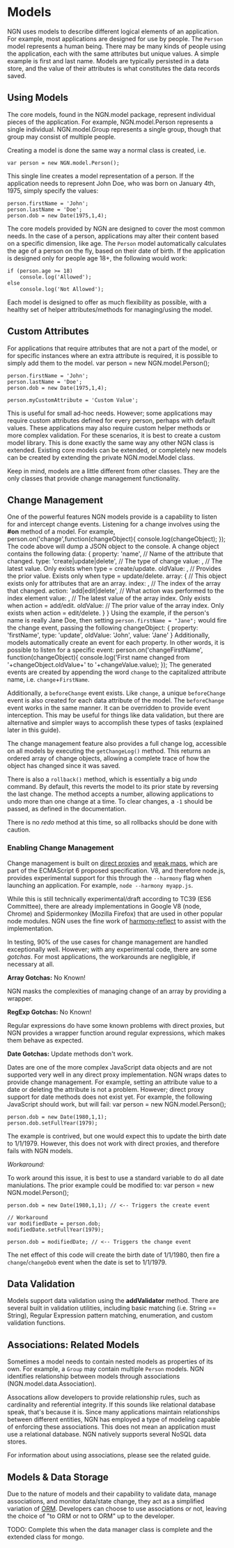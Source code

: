 # Models

NGN uses models to describe different logical elements of an application. For example, most applications
are designed for use by people. The `Person` model represents a human being. There may be many kinds of
people using the application, each with the same attributes but unique values. A simple example is first and
last name. Models are typically persisted in a data store, and the value of their attributes is what constitutes
the data records saved.

## Using Models

The core models, found in the NGN.model package, represent individual pieces of the application. For example,
NGN.model.Person represents a single individual. NGN.model.Group represents a single group, though that
group may consist of multiple people.

Creating a model is done the same way a normal class is created, i.e.

	var person = new NGN.model.Person();

This single line creates a model representation of a person. If the application needs to represent John Doe,
who was born on January 4th, 1975, simply specify the values:

	person.firstName = 'John';
	person.lastName = 'Doe';
	person.dob = new Date(1975,1,4);

The core models provided by NGN are designed to cover the most common needs. In the case of a person, applications
may alter their content based on a specific dimension, like age. The `Person` model automatically calculates
the age of a person on the fly, based on their date of birth. If the application is designed only for people
age 18+, the following would work:

	if (person.age >= 18)
		console.log('Allowed');
	else
		console.log('Not Allowed');
Each model is designed to offer as much flexibility as possible, with a healthy set of helper attributes/methods
for managing/using the model.

## Custom Attributes

For applications that require attributes that are not a part of the model, or for specific instances
where an extra attribute is required, it is possible to simply add them to the model.
	var person = new NGN.model.Person();
	
	person.firstName = 'John';
	person.lastName = 'Doe';
	person.dob = new Date(1975,1,4);
	
	person.myCustomAttribute = 'Custom Value';
This is useful for small ad-hoc needs. However; some applications may require custom attributes defined for
every person, perhaps with default values. These applications may also require custom helper methods or more
complex validation. For these scenarios, it is best to create a custom model library. This is done exactly
the same way any other NGN class is extended. Existing core models can be extended, or completely new models
can be created by extending the private NGN.model.Model class.

Keep in mind, models are a little different from other classes. They are the only classes that provide
change management functionality.

## Change Management

One of the powerful features NGN models provide is a capability to listen for and intercept change events.
Listening for a change involves using the __#on__ method of a model. For example,
	person.on('change',function(changeObject){
		console.log(changeObject);
	});
The code above will dump a JSON object to the console. A change object contains the following data:
	{
		property: 	'name',								// Name of the attribute that changed.
		type:		'create|update|delete',				// The type of change
		value:		<any>,								// The latest value. Only exists when type = create/update.
		oldValue:	<any>,								// Provides the prior value. Exists only when type = update/delete.
		array:		{									// This object exists only for attributes that are an array.
						index:		<Number>,			// The index of the array that changed.
						action: 	'add|edit|delete',	// What action was performed to the index element
						value:		<any>,				// The latest value of the array index. Only exists when action = add/edit.
						oldValue:	<any>				// The prior value of the array index. Only exists when action = edit/delete.
					}
	}
Using the example, if the person's name is really Jane Doe, then setting `person.firstName = "Jane";`
would fire the change event, passing the following changeObject:
	{
		property: 	'firstName',
		type:		'update',
		oldValue:	'John',
		value:		'Jane'
	}
Additionally, models automatically create an event for each property. In other words, it is possible
to listen for a specific event:
	person.on('changeFirstName', function(changeObject){
		console.log('First name changed from '+changeObject.oldValue+' to '+changeValue.value);
	});
The generated events are created by appending the word `change` to the capitalized attribute name, i.e.
`change`+`FirstName`.

Additionally, a `beforeChange` event exists. Like `change`, a unique `beforeChange` event is also created
for each data attribute of the model. The `beforeChange` event works in the same manner. It can be overridden
to provide event interception. This may be useful for things like data validation, but there are alternative
and simpler ways to accomplish these types of tasks (explained later in this guide).

The change management feature also provides a full change log, accessible on all models by executing
the `getChangeLog()` method. This returns an ordered array of change objects, allowing a complete trace
of how the object has changed since it was saved.

There is also a `rollback()` method, which is essentially a big _undo_ command. By default, this reverts the
model to its prior state by reversing the last change. The method accepts a number, allowing applications
to undo more than one change at a time. To clear changes, a `-1` should be passed, as defined in the documentation.

There is no _redo_ method at this time, so all rollbacks should be done with caution.

### Enabling Change Management

Change management is built on [direct proxies](http://wiki.ecmascript.org/doku.php?id=harmony:direct_proxies) and [weak maps](http://wiki.ecmascript.org/doku.php?id=harmony:weak_maps), 
which are part of the ECMAScript 6 proposed
specification. V8, and therefore node.js, provides experimental support for this through the `--harmony`
flag when launching an application. For example, `node --harmony myapp.js`. 

While this is still technically experimental/draft according to TC39 (ES6 Committee), there are already
implementations in Google V8 (node, Chrome) and Spidermonkey (Mozilla Firefox) that are used in other
popular node modules. NGN uses the fine work of [harmony-reflect](https://github.com/tvcutsem/harmony-reflect/) to assist
with the implementation.

In testing, 90% of the use cases for change management are handled exceptionally well. 
However; with any experimental code, there are some _gotchas_. For most applications, the workarounds
are negligible, if necessary at all.

**Array Gotchas:** No Known!

NGN masks the complexities of managing change of an array by providing a wrapper. 

**RegExp Gotchas:** No Known!

Regular expressions do have some known problems with direct proxies, but NGN provides a wrapper function
around regular expressions, which makes them behave as expected.

**Date Gotchas:** Update methods don't work.

Dates are one of the more complex JavaScript data objects and are not supported very well in any direct proxy
implementation. NGN wraps dates to provide change management. For example, setting an attribute value to
a date or deleting the attribute is not a problem. However; direct proxy support for date methods
does not exist yet. For example, the following JavaScript should work, but will fail:
	var person = new NGN.model.Person();
	
	person.dob = new Date(1980,1,1);
	person.dob.setFullYear(1979);
The example is contrived, but one would expect this to update the birth date to 1/1/1979. However,
this does not work with direct proxies, and therefore fails with NGN models.

_Workaround:_

To work around this issue, it is best to use a standard variable to do all date maniulations. The
prior example could be modified to:
	var person = new NGN.model.Person();
	
	person.dob = new Date(1980,1,1); // <-- Triggers the create event
	
	// Workaround
	var modifiedDate = person.dob;
	modifiedDate.setFullYear(1979);
	
	person.dob = modifiedDate; // <-- Triggers the change event
The net effect of this code will create the birth date of 1/1/1980, then fire a `change`/`changeDob` event
when the date is set to 1/1/1979.

## Data Validation

Models support data validation using the __addValidator__ method. There are several built in validation
utilities, including basic matching (i.e. String == String), Regular Expression pattern matching, enumeration,
and custom validation functions.

## Associations: Related Models

Sometimes a model needs to contain nested models as properties of its own. For example, a `Group` may contain
multiple `Person` models. NGN identifies relationship between models through associations (NGN.model.data.Association).

Assocations allow developers to provide relationship rules, such as cardinality and referential integrity. If this 
sounds like relational database speak, that's because it is. Since many applications maintain relationships
between different entities, NGN has employed a type of modeling capable of enforcing these associations. This does
not mean an application must use a relational database. NGN natively supports several NoSQL data stores.

For information about using associations, please see the related guide.

## Models & Data Storage

Due to the nature of models and their capability to validate data, manage associations, and monitor data/state change,
they act as a simplified variation of [ORM](http://en.wikipedia.org/wiki/Object-relational_mapping). Developers can choose
to use associations or not, leaving the choice of "to ORM or not to ORM" up to the developer.

TODO: Complete this when the data manager class is complete and the extended class for mongo.
